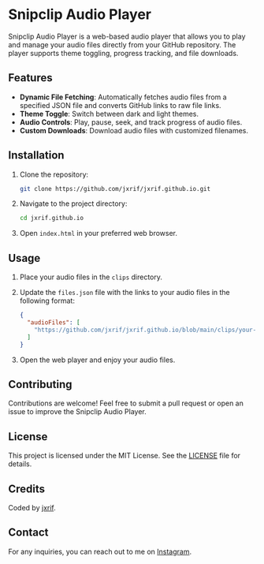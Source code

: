# Snipclip Audio Player

Snipclip Audio Player is a web-based audio player that allows you to play and manage your audio files directly from your GitHub repository. The player supports theme toggling, progress tracking, and file downloads.

## Features
- **Dynamic File Fetching**: Automatically fetches audio files from a specified JSON file and converts GitHub links to raw file links.
- **Theme Toggle**: Switch between dark and light themes.
- **Audio Controls**: Play, pause, seek, and track progress of audio files.
- **Custom Downloads**: Download audio files with customized filenames.

## Installation
1. Clone the repository:
    ```bash
    git clone https://github.com/jxrif/jxrif.github.io.git
    ```
2. Navigate to the project directory:
    ```bash
    cd jxrif.github.io
    ```

3. Open `index.html` in your preferred web browser.

## Usage
1. Place your audio files in the `clips` directory.
2. Update the `files.json` file with the links to your audio files in the following format:
    ```json
    {
      "audioFiles": [
        "https://github.com/jxrif/jxrif.github.io/blob/main/clips/your-audio-file.mp3"
      ]
    }
    ```

3. Open the web player and enjoy your audio files.

## Contributing
Contributions are welcome! Feel free to submit a pull request or open an issue to improve the Snipclip Audio Player.

## License
This project is licensed under the MIT License. See the [LICENSE](LICENSE) file for details.

## Credits
Coded by [jxrif](https://instagram.com/jxrif).

## Contact
For any inquiries, you can reach out to me on [Instagram](https://instagram.com/jxrif).

